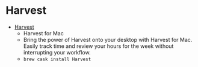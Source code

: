# Harvest
- [Harvest](https://www.getharvest.com/mac-time-tracking)
  -  Harvest for Mac
  - Bring the power of Harvest onto your desktop with Harvest for Mac. Easily track time and review your hours for the week without interrupting your workflow.
  - `brew cask install Harvest`
